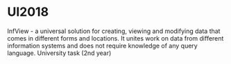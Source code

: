 # UI2018
InfView - a universal solution for creating, viewing and modifying data that comes in different forms and locations. It unites work on data from different information systems and does not require knowledge of any query language. University task (2nd year)
